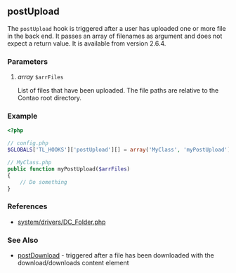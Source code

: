 postUpload
----------

The `postUpload` hook is triggered after a user has uploaded one or more file in the back end. It passes an array of filenames as argument and does not expect a return value. It is available from version 2.6.4.


### Parameters ###

1. *array* `$arrFiles`

	List of files that have been uploaded. The file paths are relative to the Contao root directory.


### Example ###

```php
<?php

// config.php
$GLOBALS['TL_HOOKS']['postUpload'][] = array('MyClass', 'myPostUpload');

// MyClass.php
public function myPostUpload($arrFiles)
{
    // Do something
}
```


### References ###

- [system/drivers/DC_Folder.php](https://github.com/contao/core/blob/2.11.7/system/drivers/DC_Folder.php#L735)


### See Also ###

- [postDownload](postDownload.md) - triggered after a file has been downloaded with the download/downloads content element
